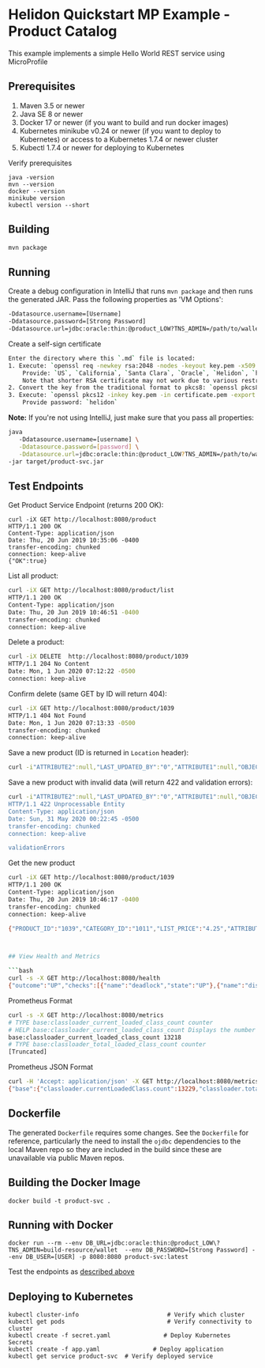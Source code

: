 
# Helidon Quickstart MP Example - Product Catalog

This example implements a simple Hello World REST service using MicroProfile

## Prerequisites

1. Maven 3.5 or newer
2. Java SE 8 or newer
3. Docker 17 or newer (if you want to build and run docker images)
4. Kubernetes minikube v0.24 or newer (if you want to deploy to Kubernetes)
   or access to a Kubernetes 1.7.4 or newer cluster
5. Kubectl 1.7.4 or newer for deploying to Kubernetes

Verify prerequisites
```
java -version
mvn --version
docker --version
minikube version
kubectl version --short
```
## Building

```bash
mvn package
```

## Running

Create a debug configuration in IntelliJ that runs `mvn package` and then runs the generated JAR. Pass the following properties as 'VM Options':

```bash
-Ddatasource.username=[Username]
-Ddatasource.password=[Strong Password]
-Ddatasource.url=jdbc:oracle:thin:@product_LOW?TNS_ADMIN=/path/to/wallet
```

Create a self-sign certificate

```bash
Enter the directory where this `.md` file is located:
1. Execute: `openssl req -newkey rsa:2048 -nodes -keyout key.pem -x509 -days 99999 -out certificate.pem`
    Provide: `US`, `California`, `Santa Clara`, `Oracle`, `Helidon`, `helidon-webserver-netty-test`, `info@helidon.io`
    Note that shorter RSA certificate may not work due to various restrictions on both client and server side
2. Convert the key from the traditional format to pkcs8: `openssl pkcs8 -topk8 -inform PEM -outform PEM -in key.pem -out key.pkcs8.pem -nocrypt`
3. Execute: `openssl pkcs12 -inkey key.pem -in certificate.pem -export -out certificate.p12`
    Provide password: `helidon`
```



**Note:** If you're not using IntelliJ, just make sure that you pass all properties:
 
 ```bash
java 
    -Ddatasource.username=[username] \
    -Ddatasource.password=[password] \
    -Ddatasource.url=jdbc:oracle:thin:@product_LOW?TNS_ADMIN=/path/to/wallet \
-jar target/product-svc.jar
```

## Test Endpoints

Get Product Service Endpoint (returns 200 OK):

```
curl -iX GET http://localhost:8080/product                                                                                                                                                    
HTTP/1.1 200 OK
Content-Type: application/json
Date: Thu, 20 Jun 2019 10:35:06 -0400
transfer-encoding: chunked
connection: keep-alive
{"OK":true}                                                          
```

List all product:

```bash
curl -iX GET http://localhost:8080/product/list                                                                                                                                               
HTTP/1.1 200 OK
Content-Type: application/json
Date: Thu, 20 Jun 2019 10:46:51 -0400
transfer-encoding: chunked
connection: keep-alive

```

Delete a product:

```bash
curl -iX DELETE  http://localhost:8080/product/1039                                                                                                                
HTTP/1.1 204 No Content
Date: Mon, 1 Jun 2020 07:12:22 -0500
connection: keep-alive
```

Confirm delete (same GET by ID will return 404):

```bash
curl -iX GET http://localhost:8080/product/1039
HTTP/1.1 404 Not Found
Date: Mon, 1 Jun 2020 07:13:33 -0500
transfer-encoding: chunked
connection: keep-alive
```

Save a new product (ID is returned in `Location` header):

```bash
curl -i"ATTRIBUTE2":null,"LAST_UPDATED_BY":"0","ATTRIBUTE1":null,"OBJECT_VERSION_ID":"1","MIN_PRICE":"2.99","PARENT_CATEGORY_ID":"1002","CREATION_DATE":"2014-12-03","PRODUCT_ID":"1039","PRODUCT_NAME":"Crayola Original Markers - Broad Line, Classic Colors","LAST_UPDATE_DATE":"2015-12-04","EXTERNAL_URL":"https://objectstorage.us-ashburn-1.oraclecloud.com/n/natdcshjumpstartprod/b/AlphaOffice-images/o/1039-Write-Crayola_Markers.jpg","ATTRIBUTE5":null,"ATTRIBUTE4":null,"ATTRIBUTE_CATEGORY":null,"PRODUCT_STATUS":"AVAILABLE","WARRANTY_PERIOD_MONTHS":"","COST_PRICE":"","TWITTER_TAG":"" }' http://localhost:8080/product/save

```

Save a new product with invalid data (will return 422 and validation errors):

```bash
curl -i"ATTRIBUTE2":null,"LAST_UPDATED_BY":"0","ATTRIBUTE1":null,"OBJECT_VERSION_ID":"1","MIN_PRICE":"2.99","PARENT_CATEGORY_ID":"1002","CREATION_DATE":"2014-12-03","PRODUCT_ID":"1039","PRODUCT_NAME":"Crayola Original Markers - Broad Line, Classic Colors","LAST_UPDATE_DATE":"2015-12-04","EXTERNAL_URL":"https://objectstorage.us-ashburn-1.oraclecloud.com/n/natdcshjumpstartprod/b/AlphaOffice-images/o/1039-Write-Crayola_Markers.jpg","ATTRIBUTE5":null,"ATTRIBUTE4":null,"ATTRIBUTE_CATEGORY":null,"PRODUCT_STATUS":"AVAILABLE","WARRANTY_PERIOD_MONTHS":"","COST_PRICE":"","TWITTER_TAG":"" }' http://localhost:8080/product/save
HTTP/1.1 422 Unprocessable Entity
Content-Type: application/json
Date: Sun, 31 May 2020 00:22:45 -0500
transfer-encoding: chunked
connection: keep-alive

validationErrors
```

Get the new product

```bash
curl -iX GET http://localhost:8080/product/1039                                                                                                                   
HTTP/1.1 200 OK
Content-Type: application/json
Date: Thu, 20 Jun 2019 10:46:17 -0400
transfer-encoding: chunked
connection: keep-alive

{"PRODUCT_ID":"1039","CATEGORY_ID":"1011","LIST_PRICE":"4.25","ATTRIBUTE3":null,"CREATED_BY":"0","ATTRIBUTE2":null,"LAST_UPDATED_BY":"0","ATTRIBUTE1":null,"OBJECT_VERSION_ID":"1","MIN_PRICE":"2.99","PARENT_CATEGORY_ID":"1002","CREATION_DATE":"2014-12-03","PRODUCT_NAME":"Crayola Original Markers - Broad Line, Classic Colors","LAST_UPDATE_DATE":"2015-12-04","EXTERNAL_URL":"https://objectstorage.us-ashburn-1.oraclecloud.com/n/natdcshjumpstartprod/b/AlphaOffice-images/o/1039-Write-Crayola_Markers.jpg","ATTRIBUTE5":null,"ATTRIBUTE4":null,"ATTRIBUTE_CATEGORY":null,"PRODUCT_STATUS":"AVAILABLE","WARRANTY_PERIOD_MONTHS":"","COST_PRICE":"","TWITTER_TAG":"","category_ID":"1011","list_PRICE":"4.25","attribute3":null,"created_BY":"0","attribute2":null,"last_UPDATED_BY":"0","attribute1":null,"object_VERSION_ID":"1","min_PRICE":"2.99","parent_CATEGORY_ID":"1002","creation_DATE":"Tue Dec 02 18:00:00 CST 2014","product_ID":"1039","product_NAME":"Crayola Original Markers - Broad Line, Classic Colors","last_UPDATE_DATE":"Thu Dec 03 18:00:00 CST 2015","external_URL":"https://objectstorage.us-ashburn-1.oraclecloud.com/n/natdcshjumpstartprod/b/AlphaOffice-images/o/1039-Write-Crayola_Markers.jpg","attribute5":null,"attribute4":null,"attribute_CATEGORY":null,"product_STATUS":"AVAILABLE","warranty_PERIOD_MONTHS":"","cost_PRICE":"","twitter_TAG":""}```



## View Health and Metrics

```bash
curl -s -X GET http://localhost:8080/health                                                                                                                                                
{"outcome":"UP","checks":[{"name":"deadlock","state":"UP"},{"name":"diskSpace","state":"UP","data":{"free":"254.50 GB","freeBytes":273264726016,"percentFree":"54.73%","total":"465.02 GB","totalBytes":499313172480}},{"name":"heapMemory","state":"UP","data":{"free":"254.45 MB","freeBytes":266813240,"max":"4.00 GB","maxBytes":4294967296,"percentFree":"98.69%","total":"308.00 MB","totalBytes":322961408}}]}
```

Prometheus Format

```bash
curl -s -X GET http://localhost:8080/metrics                                                                                                                                               
# TYPE base:classloader_current_loaded_class_count counter
# HELP base:classloader_current_loaded_class_count Displays the number of classes that are currently loaded in the Java virtual machine.
base:classloader_current_loaded_class_count 13218
# TYPE base:classloader_total_loaded_class_count counter
[Truncated]
```

Prometheus JSON Format

```bash
curl -H 'Accept: application/json' -X GET http://localhost:8080/metrics                                                                                                                    
{"base":{"classloader.currentLoadedClass.count":13229,"classloader.totalLoadedClass.count":13229,"classloader.totalUnloadedClass.count":0,"cpu.availableProcessors":4,"cpu.systemLoadAverage":3.65185546875,"gc.G1 Old Generation.count":0,"gc.G1 Old Generation.time":0,"gc.G1 Young Generation.count":9,"gc.G1 Young Generation.time":118,"jvm.uptime":556886,"memory.committedHeap":322961408,"memory.maxHeap":4294967296,"memory.usedHeap":58893312,"thread.count":59,"thread.daemon.count":45,"thread.max.count":59},"vendor":{"grpc.requests.count":0,"grpc.requests.meter":{"count":0,"meanRate":0.0,"oneMinRate":0.0,"fiveMinRate":0.0,"fifteenMinRate":0.0},"requests.count":8,"requests.meter":{"count":8,"meanRate":0.014449382373834188,"oneMinRate":0.022447789926396358,"fiveMinRate":0.009851690967428134,"fifteenMinRate":0.005533794777883567}}}
```

## Dockerfile

The generated `Dockerfile` requires some changes. See the `Dockerfile` for reference, particularly the need to install the `ojdbc` dependencies to the local Maven repo so they are included in the build since these are unavailable via public Maven repos. 

## Building the Docker Image

```
docker build -t product-svc .
```

## Running with Docker

```
docker run --rm --env DB_URL=jdbc:oracle:thin:@product_LOW\?TNS_ADMIN=build-resource/wallet  --env DB_PASSWORD=[Strong Password] --env DB_USER=[USER] -p 8080:8080 product-svc:latest
```

Test the endpoints as [described above](#test-endpoints)

## Deploying to Kubernetes

```
kubectl cluster-info                         # Verify which cluster
kubectl get pods                             # Verify connectivity to cluster
kubectl create -f secret.yaml               # Deploy Kubernetes Secrets
kubectl create -f app.yaml               # Deploy application
kubectl get service product-svc  # Verify deployed service
```

